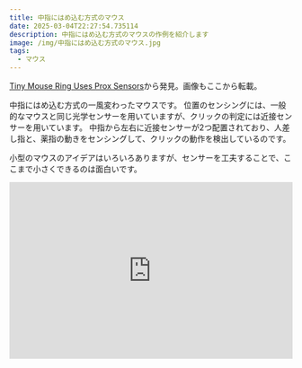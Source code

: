 ```yaml
---
title: 中指にはめ込む方式のマウス
date: 2025-03-04T22:27:54.735114
description: 中指にはめ込む方式のマウスの作例を紹介します
image: /img/中指にはめ込む方式のマウス.jpg
tags:
  - マウス
---
```

[Tiny Mouse Ring Uses Prox Sensors](https://hackaday.com/2025/02/10/tiny-mouse-ring-uses-prox-sensors/)から発見。画像もここから転載。

中指にはめ込む方式の一風変わったマウスです。
位置のセンシングには、一般的なマウスと同じ光学センサーを用いていますが、クリックの判定には近接センサーを用いています。
中指から左右に近接センサーが2つ配置されており、人差し指と、薬指の動きをセンシングして、クリックの動作を検出しているのです。

小型のマウスのアイデアはいろいろありますが、センサーを工夫することで、ここまで小さくできるのは面白いです。

<iframe width="100%" height="315" src="https://www.youtube.com/embed/vcZNPGWGGOU" title="YouTube video player" frameborder="0" allow="accelerometer; autoplay; clipboard-write; encrypted-media; gyroscope; picture-in-picture" allowfullscreen></iframe>



